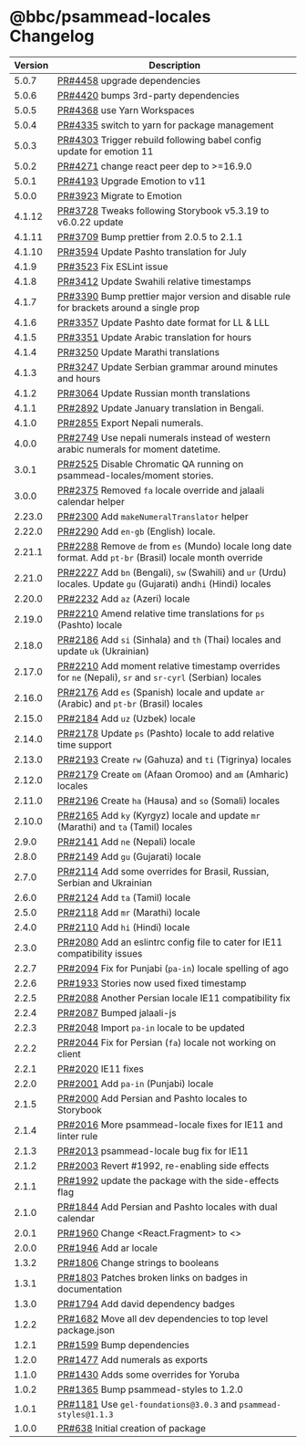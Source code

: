 # @bbc/psammead-locales Changelog

<!-- prettier-ignore -->
| Version | Description |
| ------- | ----------- |
| 5.0.7 | [PR#4458](https://github.com/bbc/psammead/pull/4458) upgrade dependencies |
| 5.0.6 | [PR#4420](https://github.com/bbc/psammead/pull/4420) bumps 3rd-party dependencies |
| 5.0.5 | [PR#4368](https://github.com/bbc/psammead/pull/4368) use Yarn Workspaces |
| 5.0.4 | [PR#4335](https://github.com/bbc/psammead/pull/4335) switch to yarn for package management |
| 5.0.3 | [PR#4303](https://github.com/bbc/psammead/pull/4303) Trigger rebuild following babel config update for emotion 11 |
| 5.0.2 | [PR#4271](https://github.com/bbc/psammead/pull/4271) change react peer dep to >=16.9.0 |
| 5.0.1 | [PR#4193](https://github.com/bbc/psammead/pull/4193) Upgrade Emotion to v11 |
| 5.0.0 | [PR#3923](https://github.com/bbc/psammead/pull/3923) Migrate to Emotion |
| 4.1.12 | [PR#3728](https://github.com/bbc/psammead/pull/3728) Tweaks following Storybook v5.3.19 to v6.0.22 update |
| 4.1.11 | [PR#3709](https://github.com/bbc/psammead/pull/3709) Bump prettier from 2.0.5 to 2.1.1 |
| 4.1.10 | [PR#3594](https://github.com/bbc/psammead/pull/3594) Update Pashto translation for July |
| 4.1.9 | [PR#3523](https://github.com/bbc/psammead/pull/3523) Fix ESLint issue |
| 4.1.8 | [PR#3412](https://github.com/bbc/psammead/pull/3412) Update Swahili relative timestamps |
| 4.1.7 | [PR#3390](https://github.com/bbc/psammead/pull/3390) Bump prettier major version and disable rule for brackets around a single prop |
| 4.1.6 | [PR#3357](https://github.com/bbc/psammead/pull/3357) Update Pashto date format for LL & LLL |
| 4.1.5 | [PR#3351](https://github.com/bbc/psammead/pull/3351) Update Arabic translation for hours |
| 4.1.4 | [PR#3250](https://github.com/bbc/psammead/pull/3250) Update Marathi translations |
| 4.1.3 | [PR#3247](https://github.com/bbc/psammead/pull/3247) Update Serbian grammar around minutes and hours |
| 4.1.2 | [PR#3064](https://github.com/bbc/psammead/pull/3064) Update Russian month translations |
| 4.1.1 | [PR#2892](https://github.com/bbc/psammead/pull/2892) Update January translation in Bengali. |
| 4.1.0 | [PR#2855](https://github.com/bbc/psammead/pull/2855) Export Nepali numerals. |
| 4.0.0 | [PR#2749](https://github.com/bbc/psammead/pull/2749) Use nepali numerals instead of western arabic numerals for moment datetime. |
| 3.0.1 | [PR#2525](https://github.com/bbc/psammead/pull/2525) Disable Chromatic QA running on psammead-locales/moment stories. |
| 3.0.0 | [PR#2375](https://github.com/bbc/psammead/pull/2375) Removed `fa` locale override and jalaali calendar helper  |
| 2.23.0 | [PR#2300](https://github.com/bbc/psammead/pull/2300) Add `makeNumeralTranslator` helper |
| 2.22.0 | [PR#2290](https://github.com/bbc/psammead/pull/2290) Add `en-gb` (English) locale. |
| 2.21.1 | [PR#2288](https://github.com/bbc/psammead/pull/2288) Remove `de` from `es` (Mundo) locale long date format. Add `pt-br` (Brasil) locale month override |
| 2.21.0 | [PR#2227](https://github.com/bbc/psammead/pull/2227) Add `bn` (Bengali), `sw` (Swahili) and `ur` (Urdu) locales. Update `gu` (Gujarati) and`hi` (Hindi) locales |
| 2.20.0 | [PR#2232](https://github.com/bbc/psammead/pull/2232) Add `az` (Azeri) locale |
| 2.19.0 | [PR#2210](https://github.com/bbc/psammead/pull/2210) Amend relative time translations for `ps` (Pashto) locale |
| 2.18.0 | [PR#2186](https://github.com/bbc/psammead/pull/2186) Add `si` (Sinhala) and `th` (Thai) locales and update `uk` (Ukrainian) |
| 2.17.0 | [PR#2210](https://github.com/bbc/psammead/pull/2210) Add moment relative timestamp overrides for `ne` (Nepali), `sr` and `sr-cyrl` (Serbian) locales |
| 2.16.0 | [PR#2176](https://github.com/bbc/psammead/pull/2176) Add `es` (Spanish) locale and update `ar` (Arabic) and `pt-br` (Brasil) locales |
| 2.15.0 | [PR#2184](https://github.com/bbc/psammead/pull/2184) Add `uz` (Uzbek) locale |
| 2.14.0 | [PR#2178](https://github.com/bbc/psammead/pull/2178) Update `ps` (Pashto) locale to add relative time support |
| 2.13.0 | [PR#2193](https://github.com/bbc/psammead/pull/2193) Create `rw` (Gahuza) and `ti` (Tigrinya) locales |
| 2.12.0 | [PR#2179](https://github.com/bbc/psammead/pull/2179) Create `om` (Afaan Oromoo) and `am` (Amharic) locales |
| 2.11.0 | [PR#2196](https://github.com/bbc/psammead/pull/2196) Create `ha` (Hausa) and `so` (Somali) locales |
| 2.10.0 | [PR#2165](https://github.com/bbc/psammead/pull/2165) Add `ky` (Kyrgyz) locale and update `mr` (Marathi) and `ta` (Tamil) locales |
| 2.9.0 | [PR#2141](https://github.com/bbc/psammead/pull/2141) Add `ne` (Nepali) locale |
| 2.8.0 | [PR#2149](https://github.com/bbc/psammead/pull/2149) Add `gu` (Gujarati) locale |
| 2.7.0 | [PR#2114](https://github.com/bbc/psammead/pull/2114) Add some overrides for Brasil, Russian, Serbian and Ukrainian |
| 2.6.0 | [PR#2124](https://github.com/bbc/psammead/pull/2124) Add `ta` (Tamil) locale |
| 2.5.0 | [PR#2118](https://github.com/bbc/psammead/pull/2118) Add `mr` (Marathi) locale |
| 2.4.0 | [PR#2110](https://github.com/bbc/psammead/pull/2110) Add `hi` (Hindi) locale |
| 2.3.0 | [PR#2080](https://github.com/bbc/psammead/pull/2080) Add an eslintrc config file to cater for IE11 compatibility issues |
| 2.2.7 | [PR#2094](https://github.com/bbc/psammead/pull/2094) Fix for Punjabi (`pa-in`) locale spelling of ago |
| 2.2.6 | [PR#1933](https://github.com/bbc/psammead/pull/1933) Stories now used fixed timestamp |
| 2.2.5 | [PR#2088](https://github.com/bbc/psammead/pull/2088) Another Persian locale IE11 compatibility fix |
| 2.2.4 | [PR#2087](https://github.com/bbc/psammead/pull/2087) Bumped jalaali-js |
| 2.2.3 | [PR#2048](https://github.com/bbc/psammead/pull/2048) Import `pa-in` locale to be updated |
| 2.2.2 | [PR#2044](https://github.com/bbc/psammead/pull/2044) Fix for Persian (`fa`) locale not working on client |
| 2.2.1 | [PR#2020](https://github.com/bbc/psammead/pull/2020) IE11 fixes |
| 2.2.0 | [PR#2001](https://github.com/bbc/psammead/pull/2001) Add `pa-in` (Punjabi) locale |
| 2.1.5 | [PR#2000](https://github.com/bbc/psammead/pull/2000) Add Persian and Pashto locales to Storybook |
| 2.1.4 | [PR#2016](https://github.com/bbc/psammead/pull/2016) More psammead-locale fixes for IE11 and linter rule |
| 2.1.3 | [PR#2013](https://github.com/bbc/psammead/pull/2013) psammead-locale bug fix for IE11 |
| 2.1.2 | [PR#2003](https://github.com/bbc/psammead/pull/2003) Revert #1992, re-enabling side effects |
| 2.1.1 | [PR#1992](https://github.com/bbc/psammead/pull/1992) update the package with the side-effects flag |
| 2.1.0 | [PR#1844](https://github.com/bbc/psammead/pull/1844) Add Persian and Pashto locales with dual calendar |
| 2.0.1 | [PR#1960](https://github.com/bbc/psammead/pull/1960) Change <React.Fragment> to <> |
| 2.0.0 | [PR#1946](https://github.com/bbc/psammead/pull/1946) Add ar locale |
| 1.3.2 | [PR#1806](https://github.com/bbc/psammead/pull/1806/) Change strings to booleans |
| 1.3.1 | [PR#1803](https://github.com/bbc/psammead/pull/1803/) Patches broken links on badges in documentation |
| 1.3.0 | [PR#1794](https://github.com/bbc/psammead/pull/1794) Add david dependency badges |
| 1.2.2 | [PR#1682](https://github.com/bbc/psammead/pull/1682) Move all dev dependencies to top level package.json |
| 1.2.1 | [PR#1599](https://github.com/bbc/psammead/pull/1599) Bump dependencies   |
| 1.2.0 | [PR#1477](https://github.com/bbc/psammead/pull/1477) Add numerals as exports  |
| 1.1.0 | [PR#1430](https://github.com/bbc/psammead/pull/1430) Adds some overrides for Yoruba  |
| 1.0.2 | [PR#1365](https://github.com/bbc/psammead/pull/1365) Bump psammead-styles to 1.2.0|
| 1.0.1 | [PR#1181](https://github.com/bbc/psammead/pull/1181) Use `gel-foundations@3.0.3` and `psammead-styles@1.1.3` |
| 1.0.0 | [PR#638](https://github.com/bbc/psammead/pull/638) Initial creation of package |
